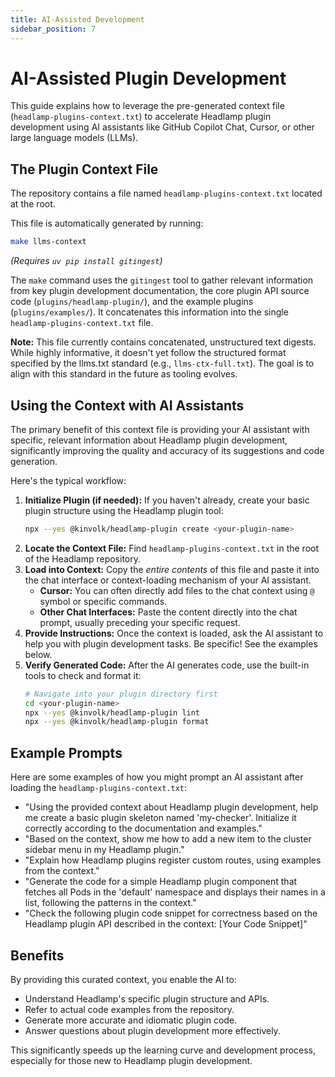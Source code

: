```yaml
---
title: AI-Assisted Development
sidebar_position: 7
---
```


# AI-Assisted Plugin Development

This guide explains how to leverage the pre-generated context file (`headlamp-plugins-context.txt`) to accelerate Headlamp plugin development using AI assistants like GitHub Copilot Chat, Cursor, or other large language models (LLMs).

## The Plugin Context File

The repository contains a file named `headlamp-plugins-context.txt` located at the root.

This file is automatically generated by running:

```bash
make llms-context
```

*(Requires `uv pip install gitingest`)*

The `make` command uses the `gitingest` tool to gather relevant information from key plugin development documentation, the core plugin API source code (`plugins/headlamp-plugin/`), and the example plugins (`plugins/examples/`). It concatenates this information into the single `headlamp-plugins-context.txt` file.

**Note:** This file currently contains concatenated, unstructured text digests. While highly informative, it doesn't yet follow the structured format specified by the llms.txt standard (e.g., `llms-ctx-full.txt`). The goal is to align with this standard in the future as tooling evolves.

## Using the Context with AI Assistants

The primary benefit of this context file is providing your AI assistant with specific, relevant information about Headlamp plugin development, significantly improving the quality and accuracy of its suggestions and code generation.

Here's the typical workflow:

1.  **Initialize Plugin (if needed):** If you haven't already, create your basic plugin structure using the Headlamp plugin tool:
    ```bash
    npx --yes @kinvolk/headlamp-plugin create <your-plugin-name>
    ```
2.  **Locate the Context File:** Find `headlamp-plugins-context.txt` in the root of the Headlamp repository.
3.  **Load into Context:** Copy the *entire contents* of this file and paste it into the chat interface or context-loading mechanism of your AI assistant.
    *   **Cursor:** You can often directly add files to the chat context using `@` symbol or specific commands.
    *   **Other Chat Interfaces:** Paste the content directly into the chat prompt, usually preceding your specific request.
4.  **Provide Instructions:** Once the context is loaded, ask the AI assistant to help you with plugin development tasks. Be specific! See the examples below.
5.  **Verify Generated Code:** After the AI generates code, use the built-in tools to check and format it:
    ```bash
    # Navigate into your plugin directory first
    cd <your-plugin-name>
    npx --yes @kinvolk/headlamp-plugin lint
    npx --yes @kinvolk/headlamp-plugin format
    ```

## Example Prompts

Here are some examples of how you might prompt an AI assistant after loading the `headlamp-plugins-context.txt`:

*   "Using the provided context about Headlamp plugin development, help me create a basic plugin skeleton named 'my-checker'. Initialize it correctly according to the documentation and examples."
*   "Based on the context, show me how to add a new item to the cluster sidebar menu in my Headlamp plugin."
*   "Explain how Headlamp plugins register custom routes, using examples from the context."
*   "Generate the code for a simple Headlamp plugin component that fetches all Pods in the 'default' namespace and displays their names in a list, following the patterns in the context."
*   "Check the following plugin code snippet for correctness based on the Headlamp plugin API described in the context: [Your Code Snippet]"

## Benefits

By providing this curated context, you enable the AI to:

*   Understand Headlamp's specific plugin structure and APIs.
*   Refer to actual code examples from the repository.
*   Generate more accurate and idiomatic plugin code.
*   Answer questions about plugin development more effectively.

This significantly speeds up the learning curve and development process, especially for those new to Headlamp plugin development. 
